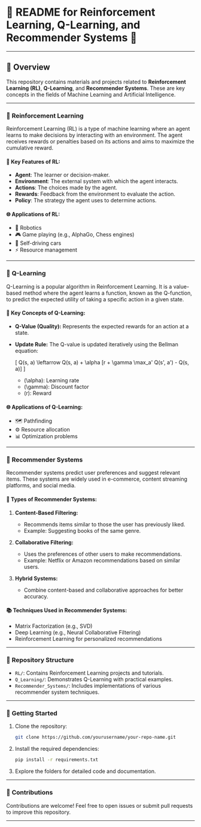# 🌟 **README for Reinforcement Learning, Q-Learning, and Recommender Systems** 🌟

---

## 🎯 **Overview** 
This repository contains materials and projects related to **Reinforcement Learning (RL)**, **Q-Learning**, and **Recommender Systems**. These are key concepts in the fields of Machine Learning and Artificial Intelligence.            

---

### 🤖 **Reinforcement Learning**
Reinforcement Learning (RL) is a type of machine learning where an agent learns to make decisions by interacting with an environment. The agent receives rewards or penalties based on its actions and aims to maximize the cumulative reward.

#### 📌 **Key Features of RL:**
- **Agent**: The learner or decision-maker.
- **Environment**: The external system with which the agent interacts.
- **Actions**: The choices made by the agent.                        
- **Rewards**: Feedback from the environment to evaluate the action.
- **Policy**: The strategy the agent uses to determine actions.                 

#### 🌐 **Applications of RL:**
- 🤖 Robotics
- 🎮 Game playing (e.g., AlphaGo, Chess engines)
- 🚗 Self-driving cars
- ⚡ Resource management

---

### 🔢 **Q-Learning**
Q-Learning is a popular algorithm in Reinforcement Learning. It is a value-based method where the agent learns a function, known as the Q-function, to predict the expected utility of taking a specific action in a given state.

#### 📌 **Key Concepts of Q-Learning:**
- **Q-Value (Quality):** Represents the expected rewards for an action at a state.
- **Update Rule:** The Q-value is updated iteratively using the Bellman equation:
  
  \[ Q(s, a) \leftarrow Q(s, a) + \alpha [r + \gamma \max_a' Q(s', a') - Q(s, a)] \]
  
  - \(\alpha\): Learning rate
  - \(\gamma\): Discount factor
  - \(r\): Reward

#### 🌐 **Applications of Q-Learning:**
- 🗺️ Pathfinding
- ⚙️ Resource allocation
- 📊 Optimization problems

---

### 🎥 **Recommender Systems**
Recommender systems predict user preferences and suggest relevant items. These systems are widely used in e-commerce, content streaming platforms, and social media.

#### 📌 **Types of Recommender Systems:**
1. **Content-Based Filtering:**
   - Recommends items similar to those the user has previously liked.
   - Example: Suggesting books of the same genre.

2. **Collaborative Filtering:**
   - Uses the preferences of other users to make recommendations.
   - Example: Netflix or Amazon recommendations based on similar users.

3. **Hybrid Systems:**
   - Combine content-based and collaborative approaches for better accuracy.

#### 📚 **Techniques Used in Recommender Systems:**
- Matrix Factorization (e.g., SVD)
- Deep Learning (e.g., Neural Collaborative Filtering)
- Reinforcement Learning for personalized recommendations

---

### 📁 **Repository Structure**
- `RL/`: Contains Reinforcement Learning projects and tutorials.
- `Q_Learning/`: Demonstrates Q-Learning with practical examples.
- `Recommender_Systems/`: Includes implementations of various recommender system techniques.

---

### 🚀 **Getting Started**
1. Clone the repository:
   ```bash
   git clone https://github.com/yourusername/your-repo-name.git
   ```
2. Install the required dependencies:
   ```bash
   pip install -r requirements.txt
   ```
3. Explore the folders for detailed code and documentation.

---

### 🤝 **Contributions**
Contributions are welcome! Feel free to open issues or submit pull requests to improve this repository.

---
                                                  

